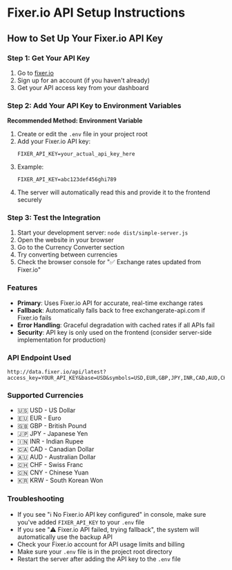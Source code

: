 # Fixer.io API Setup Instructions

## How to Set Up Your Fixer.io API Key

### Step 1: Get Your API Key
1. Go to [fixer.io](https://fixer.io/)
2. Sign up for an account (if you haven't already)
3. Get your API access key from your dashboard

### Step 2: Add Your API Key to Environment Variables

**Recommended Method: Environment Variable**
1. Create or edit the `.env` file in your project root
2. Add your Fixer.io API key:
   ```
   FIXER_API_KEY=your_actual_api_key_here
   ```
3. Example:
   ```
   FIXER_API_KEY=abc123def456ghi789
   ```
4. The server will automatically read this and provide it to the frontend securely

### Step 3: Test the Integration
1. Start your development server: `node dist/simple-server.js`
2. Open the website in your browser
3. Go to the Currency Converter section
4. Try converting between currencies
5. Check the browser console for "✅ Exchange rates updated from Fixer.io"

### Features
- **Primary**: Uses Fixer.io API for accurate, real-time exchange rates
- **Fallback**: Automatically falls back to free exchangerate-api.com if Fixer.io fails
- **Error Handling**: Graceful degradation with cached rates if all APIs fail
- **Security**: API key is only used on the frontend (consider server-side implementation for production)

### API Endpoint Used
```
http://data.fixer.io/api/latest?access_key=YOUR_API_KEY&base=USD&symbols=USD,EUR,GBP,JPY,INR,CAD,AUD,CHF,CNY,KRW
```

### Supported Currencies
- 🇺🇸 USD - US Dollar
- 🇪🇺 EUR - Euro  
- 🇬🇧 GBP - British Pound
- 🇯🇵 JPY - Japanese Yen
- 🇮🇳 INR - Indian Rupee
- 🇨🇦 CAD - Canadian Dollar
- 🇦🇺 AUD - Australian Dollar
- 🇨🇭 CHF - Swiss Franc
- 🇨🇳 CNY - Chinese Yuan
- 🇰🇷 KRW - South Korean Won

### Troubleshooting
- If you see "ℹ️ No Fixer.io API key configured" in console, make sure you've added `FIXER_API_KEY` to your `.env` file
- If you see "⚠️ Fixer.io API failed, trying fallback", the system will automatically use the backup API
- Check your Fixer.io account for API usage limits and billing
- Make sure your `.env` file is in the project root directory
- Restart the server after adding the API key to the `.env` file
